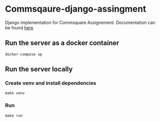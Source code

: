 # Commsqaure-django-assingment

Django implementation for Commsquare Assignement.
Documentation can be found [here](Documentation.md)

## Run the server as a docker container

```
docker-compose up
```

## Run the server locally

### Create venv and install dependencies

```
make venv
```

### Run

```
make run
````
